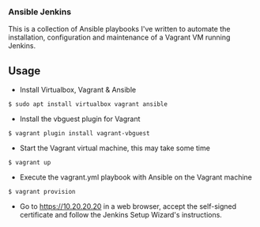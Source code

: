 ### Ansible Jenkins
This is a collection of Ansible playbooks I've written to automate the installation, configuration and maintenance of a Vagrant VM running Jenkins.

## Usage

- Install Virtualbox, Vagrant & Ansible
```
$ sudo apt install virtualbox vagrant ansible
```
- Install the vbguest plugin for Vagrant
```
$ vagrant plugin install vagrant-vbguest
```
- Start the Vagrant virtual machine, this may take some time
```
$ vagrant up
```
- Execute the vagrant.yml playbook with Ansible on the Vagrant machine
```
$ vagrant provision
```
- Go to https://10.20.20.20 in a web browser, accept the self-signed certificate and follow the Jenkins Setup Wizard's instructions.
